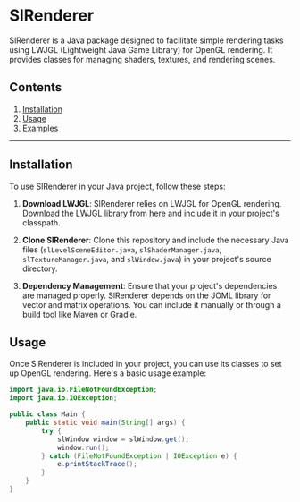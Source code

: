 # SlRenderer

SlRenderer is a Java package designed to facilitate simple rendering tasks using LWJGL (Lightweight Java Game Library) for OpenGL rendering. It provides classes for managing shaders, textures, and rendering scenes.

## Contents

1. [Installation](#installation)
2. [Usage](#usage)
3. [Examples](#examples)

---

## Installation <a name="installation"></a>

To use SlRenderer in your Java project, follow these steps:

1. **Download LWJGL**: SlRenderer relies on LWJGL for OpenGL rendering. Download the LWJGL library from [here](https://www.lwjgl.org/download) and include it in your project's classpath.

2. **Clone SlRenderer**: Clone this repository and include the necessary Java files (`slLevelSceneEditor.java`, `slShaderManager.java`, `slTextureManager.java`, and `slWindow.java`) in your project's source directory.

3. **Dependency Management**: Ensure that your project's dependencies are managed properly. SlRenderer depends on the JOML library for vector and matrix operations. You can include it manually or through a build tool like Maven or Gradle.

## Usage <a name="usage"></a>

Once SlRenderer is included in your project, you can use its classes to set up OpenGL rendering. Here's a basic usage example:

```java
import java.io.FileNotFoundException;
import java.io.IOException;

public class Main {
    public static void main(String[] args) {
        try {
            slWindow window = slWindow.get();
            window.run();
        } catch (FileNotFoundException | IOException e) {
            e.printStackTrace();
        }
    }
}
